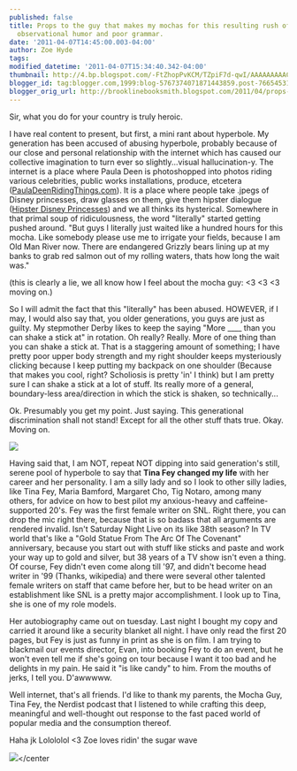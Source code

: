 ```yaml
---
published: false
title: Props to the guy that makes my mochas for this resulting rush of mildly entertaining
  observational humor and poor grammar.
date: '2011-04-07T14:45:00.003-04:00'
author: Zoe Hyde
tags:
modified_datetime: '2011-04-07T15:34:40.342-04:00'
thumbnail: http://4.bp.blogspot.com/-FtZhopPvKCM/TZpiF7d-qwI/AAAAAAAAACE/_CLIfIO4loc/s72-c/TinaFeyBossyPants.jpg
blogger_id: tag:blogger.com,1999:blog-5767374071871443859.post-7665453122730358346
blogger_orig_url: http://brooklinebooksmith.blogspot.com/2011/04/props-to-guy-that-makes-my-mochas-for.html
---
```

Sir, what you do for your country is truly heroic.

I have real content to present, but first, a mini rant about hyperbole. My generation has been accused of abusing hyperbole, probably because of our close and personal relationship with the internet which has caused our collective imagination to turn ever so slightly...visual hallucination-y. The internet is a place where Paula Deen is photoshopped into photos riding various celebrities, public works installations, produce, etcetera ([PaulaDeenRidingThings.com](http://pauladeenridingthings.com/)). It is a place where people take .jpegs of Disney princesses, draw glasses on them, give them hipster dialogue ([Hipster Disney Princesses](http://www.buzzfeed.com/ashleybaccam/a-collection-of-the-best-hipster-disney-memes)) and we all thinks its hysterical. Somewhere in that primal soup of ridiculousness, the word "literally" started getting pushed around. "But guys I literally just waited like a hundred hours for this mocha. Like somebody please use me to irrigate your fields, because I am Old Man River now. There are endangered Grizzly bears lining up at my banks to grab red salmon out of my rolling waters, thats how long the wait was."

(this is clearly a lie, we all know how I feel about the mocha guy: <3 <3 <3 moving on.)

So I will admit the fact that this "literally" has been abused. HOWEVER, if I may, I would also say that, you older generations, you guys are just as guilty. My stepmother Derby likes to keep the saying "More ____ than you can shake a stick at" in rotation. Oh really? Really. More of one thing than you can shake a stick at. That is a staggering amount of something; I have pretty poor upper body strength and my right shoulder keeps mysteriously clicking because I keep putting my backpack on one shoulder (Because that makes you cool, right? Scholiosis is pretty 'in' I think) but I am pretty sure I can shake a stick at a lot of stuff. Its really more of a general, boundary-less area/direction in which the stick is shaken, so technically...

Ok. Presumably you get my point. Just saying. This generational discrimination shall not stand! Except for all the other stuff thats true. Okay. Moving on.

![](http://4.bp.blogspot.com/-FtZhopPvKCM/TZpiF7d-qwI/AAAAAAAAACE/_CLIfIO4loc/s1600/TinaFeyBossyPants.jpg)

Having said that, I am NOT, repeat NOT dipping into said generation's still, serene pool of hyperbole to say that **Tina Fey changed my life** with her career and her personality. I am a silly lady and so I look to other silly ladies, like Tina Fey, Maria Bamford, Margaret Cho, Tig Notaro, among many others, for advice on how to best pilot my anxious-heavy and caffeine-supported 20's. Fey was the first female writer on SNL. Right there, you can drop the mic right there, because that is so badass that all arguments are rendered invalid. Isn't Saturday Night Live on its like 38th season? In TV world that's like a "Gold Statue From The Arc Of The Covenant" anniversary, because you start out with stuff like sticks and paste and work your way up to gold and silver, but 38 years of a TV show isn't even a thing. Of course, Fey didn't even come along till '97, and didn't become head writer in '99 (Thanks, wikipedia) and there were several other talented female writers on staff that came before her, but to be head writer on an establishment like SNL is a pretty major accomplishment. I look up to Tina, she is one of my role models.

Her autobiography came out on tuesday. Last night I bought my copy and carried it around like a security blanket all night. I have only read the first 20 pages, but Fey is just as funny in print as she is on film. I am trying to blackmail our events director, Evan, into booking Fey to do an event, but he won't even tell me if she's going on tour because I want it too bad and he delights in my pain. He said it "is like candy" to him. From the mouths of jerks, I tell you. D'awwwww.

Well internet, that's all friends. I'd like to thank my parents, the Mocha Guy, Tina Fey, the Nerdist podcast that I listened to while crafting this deep, meaningful and well-thought out response to the fast paced world of popular media and the consumption thereof.

Haha jk Lolololol <3 Zoe loves ridin' the sugar wave

![](http://25.media.tumblr.com/tumblr_lj9mnt01MY1qanb21o1_500.jpg)</center